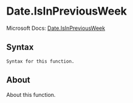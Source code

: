# Date.IsInPreviousWeek

Microsoft Docs: [Date.IsInPreviousWeek](https://docs.microsoft.com/en-us/powerquery-m/date-isinpreviousweek)

## Syntax

```
Syntax for this function.
```

## About

About this function.

